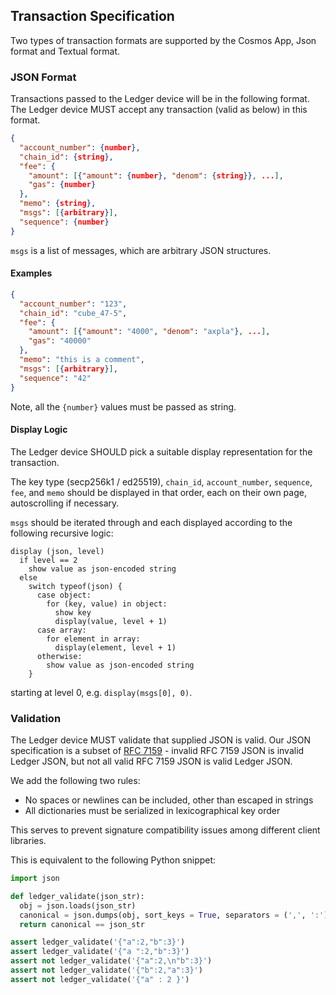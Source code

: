 Transaction Specification
-------------------------
Two types of transaction formats are supported by the Cosmos App, Json format and Textual format.

### JSON Format

Transactions passed to the Ledger device will be in the following format. The Ledger device MUST accept any transaction (valid as below) in this format.

```json
{
  "account_number": {number},
  "chain_id": {string},
  "fee": {
    "amount": [{"amount": {number}, "denom": {string}}, ...],
    "gas": {number}
  },
  "memo": {string},
  "msgs": [{arbitrary}],
  "sequence": {number}
}
```

`msgs` is a list of messages, which are arbitrary JSON structures.

#### Examples

```json
{
  "account_number": "123",
  "chain_id": "cube_47-5",
  "fee": {
    "amount": [{"amount": "4000", "denom": "axpla"}, ...],
    "gas": "40000"
  },
  "memo": "this is a comment",
  "msgs": [{arbitrary}],
  "sequence": "42"
}
```

Note, all the `{number}` values must be passed as string.

#### Display Logic

The Ledger device SHOULD pick a suitable display representation for the transaction.

The key type (secp256k1 / ed25519), `chain_id`, `account_number`, `sequence`, `fee`, and `memo` should be displayed in that order, each on their own page, autoscrolling if necessary.

`msgs` should be iterated through and each displayed according to the following recursive logic:

```
display (json, level)
  if level == 2
    show value as json-encoded string
  else
    switch typeof(json) {
      case object:
        for (key, value) in object:
          show key
          display(value, level + 1)
      case array:
        for element in array:
          display(element, level + 1)
      otherwise:
        show value as json-encoded string
    }
```

starting at level 0, e.g. `display(msgs[0], 0)`.

### Validation

The Ledger device MUST validate that supplied JSON is valid. Our JSON specification is a subset of [RFC 7159](https://tools.ietf.org/html/rfc7159) - invalid RFC 7159 JSON is invalid Ledger JSON, but not all valid RFC 7159 JSON is valid Ledger JSON.

We add the following two rules:
- No spaces or newlines can be included, other than escaped in strings
- All dictionaries must be serialized in lexicographical key order

This serves to prevent signature compatibility issues among different client libraries.

This is equivalent to the following Python snippet:

```python
import json

def ledger_validate(json_str):
  obj = json.loads(json_str)
  canonical = json.dumps(obj, sort_keys = True, separators = (',', ':'))
  return canonical == json_str

assert ledger_validate('{"a":2,"b":3}')
assert ledger_validate('{"a ":2,"b":3}')
assert not ledger_validate('{"a":2,\n"b":3}')
assert not ledger_validate('{"b":2,"a":3}')
assert not ledger_validate('{"a" : 2 }')
```

